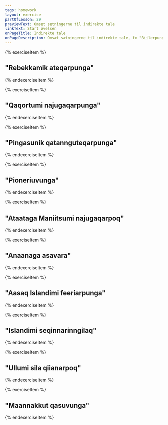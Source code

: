 ```yaml
---
tags: homework
layout: exercise
partOfLesson: 29
previewText: Omsæt sætningerne til indirekte tale
linkText: Start øvelsen
onPageTitle: Indirekte tale
onPageDescription: Omsæt sætningerne til indirekte tale, fx "Biilerpunga" bliver til "Oqarpoq biilerluni" og oversæt
---
```


{% exerciseItem %}

## "Rebekkamik ateqarpunga"

<single-input data-label="Omsæt til indirekte tale ved at bruge oqarpoq ..."></textarea-input>

<single-input data-label="Nutseruk"></textarea-input>

<feedback-message data-content="Oqarpoq Rebekkamik ateqarluni kan oversættes til: Hun sagde at hun hedder Rebekka"></feedback-message>
{% endexerciseItem %}

{% exerciseItem %}

## "Qaqortumi najugaqarpunga"

<single-input data-label="Omsæt til indirekte tale ved at bruge oqarpoq ..."></textarea-input>

<single-input data-label="Nutseruk"></textarea-input>

<feedback-message data-content="Oqarpoq Qaqortumi najugaqarluni kan oversættes til: Hun sagde at hun bor i Qaqortoq"></feedback-message>
{% endexerciseItem %}

{% exerciseItem %}

## "Pingasunik qatannguteqarpunga"

<single-input data-label="Omsæt til indirekte tale ved at bruge oqarpoq ..."></textarea-input>

<single-input data-label="Nutseruk"></textarea-input>

<feedback-message data-content="Oqarpoq pingasunik qatannguteqarluni kan oversættes til: Hun sagde at hun har 3 søskende"></feedback-message>
{% endexerciseItem %}

{% exerciseItem %}

## "Pioneriuvunga"

<single-input data-label="Omsæt til indirekte tale ved at bruge oqarpoq ..."></textarea-input>

<single-input data-label="Nutseruk"></textarea-input>

<feedback-message data-content="Oqarpoq pioneriulluni kan oversættes til: Hun sagde at hun er pioner"></feedback-message>
{% endexerciseItem %}

{% exerciseItem %}

## "Ataataga Maniitsumi najugaqarpoq"

<single-input data-label="Omsæt til indirekte tale ved at bruge oqarpoq ..."></textarea-input>

<single-input data-label="Nutseruk"></textarea-input>

<feedback-message data-content="Brug navnemåde, for grundleddet i oqarpoq og najugaqarpoq er forskellig. Oqarpoq ataatani Maniitsumi najugaqartoq kan oversættes til: Hun sagde at hendes far bor i Maniitsoq"></feedback-message>
{% endexerciseItem %}

{% exerciseItem %}

## "Anaanaga asavara"

<single-input data-label="Omsæt til indirekte tale ved at bruge oqarpoq ..."></textarea-input>

<single-input data-label="Nutseruk"></textarea-input>

<feedback-message data-content="Oqarpoq anaanani asallugu kan oversættes til: Hun sagde at hun elsker sin mor"></feedback-message>
{% endexerciseItem %}

{% exerciseItem %}

## "Aasaq Islandimi feeriarpunga"

<single-input data-label="Omsæt til indirekte tale ved at bruge oqarpoq ..."></textarea-input>

<single-input data-label="Nutseruk"></textarea-input>

<feedback-message data-content="Oqarpoq aasaq Islandimi feeriarluni kan oversættes til: Hun sagde at hun var på ferie i Island i sommers"></feedback-message>
{% endexerciseItem %}

{% exerciseItem %}

## "Islandimi seqinnarinngilaq"

<single-input data-label="Omsæt til indirekte tale ved at bruge oqarpoq ..."></textarea-input>

<single-input data-label="Nutseruk"></textarea-input>

<feedback-message data-content="Oqarpoq Islandimi seqinnarinngitsoq kan oversættes til: Hun sagde at solen ikke skinnede på Island"></feedback-message>
{% endexerciseItem %}

{% exerciseItem %}

## "Ullumi sila qiianarpoq"

<single-input data-label="Omsæt til indirekte tale ved at bruge oqarpoq ..."></textarea-input>

<single-input data-label="Nutseruk"></textarea-input>

<feedback-message data-content="Oqarpoq ullumi sila qiianartoq kan oversættes til: Hun sagde at det er koldt i dag"></feedback-message>
{% endexerciseItem %}

{% exerciseItem %}

## "Maannakkut qasuvunga"

<single-input data-label="Omsæt til indirekte tale ved at bruge oqarpoq ..."></textarea-input>

<single-input data-label="Nutseruk"></textarea-input>

<feedback-message data-content="Oqarpoq maannakkut qasulluni kan oversættes til: Hun sagde at hun er træt nu"></feedback-message>
{% endexerciseItem %}